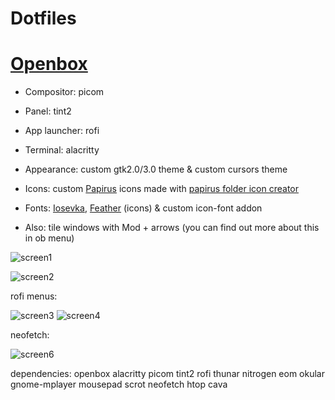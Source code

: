 # Dotfiles
# [Openbox](https://github.com/Myagko/dotfiles/tree/main/openbox/Gruvbox)
- Compositor: picom
- Panel: tint2
- App launcher: rofi
- Terminal: alacritty
- Appearance: custom gtk2.0/3.0 theme & custom cursors theme 
- Icons: custom [Papirus](https://github.com/PapirusDevelopmentTeam/papirus-icon-theme) icons made with [papirus folder icon creator](https://github.com/Adapta-Projects/Papirus-Folder-Icon-Creator)
- Fonts: [Iosevka](https://github.com/be5invis/Iosevka), [Feather](https://github.com/feathericons/feather#feather) (icons) & custom icon-font addon

- Also: tile windows with Mod + arrows (you can find out more about this in ob menu)

![screen1](https://github.com/Myagko/dotfiles/blob/main/example/1.png)

![screen2](https://github.com/Myagko/dotfiles/blob/main/example/2.png)

rofi menus:

![screen3](https://github.com/Myagko/dotfiles/blob/main/example/3.png) ![screen4](https://github.com/Myagko/dotfiles/blob/main/example/4.png)

neofetch:

![screen6](https://github.com/Myagko/dotfiles/blob/main/example/6.png)

dependencies: openbox alacritty picom tint2 rofi thunar nitrogen eom okular gnome-mplayer mousepad scrot neofetch htop cava
